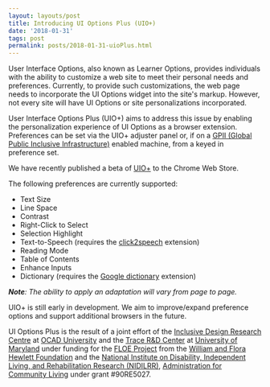 ```yaml
---
layout: layouts/post
title: Introducing UI Options Plus (UIO+)
date: '2018-01-31'
tags: post
permalink: posts/2018-01-31-uioPlus.html
---
```

<p>
                    User Interface Options, also known as Learner Options, provides individuals with the ability to customize a web
                    site to meet their personal needs and preferences. Currently, to provide such customizations, the web page needs to incorporate the UI Options widget into the site's markup.
                    However, not every site will have UI Options or site personalizations incorporated.
                </p>
                <p>
                    User Interface Options Plus (UIO+) aims to address this issue by enabling the personalization experience of UI Options as a browser extension.
                    Preferences can be set via the UIO+ adjuster panel or, if on a <a href="https://gpii.net/">GPII (Global Public Inclusive Infrastructure)</a> enabled machine, from a keyed in preference set.
                </p>
                <p>
                    We have recently published a beta of <a href="https://chrome.google.com/webstore/detail/ui-options-plus-uio+/okenndailhmikjjfcnmolpaefecbpaek">UIO+</a> to the Chrome Web Store.
                </p>
                <p>
                    The following preferences are currently supported:
                    <ul>
                        <li>Text Size</li>
                        <li>Line Space</li>
                        <li>Contrast</li>
                        <li>Right-Click to Select</li>
                        <li>Selection Highlight</li>
                        <li>Text-to-Speech (requires the <a href="https://chrome.google.com/webstore/detail/click2speech/djfpbemmcokhlllnafdmomgecdlicfhj">click2speech</a> extension)</li>
                        <li>Reading Mode</li>
                        <li>Table of Contents</li>
                        <li>Enhance Inputs</li>
                        <li>Dictionary (requires the <a href="https://chrome.google.com/webstore/detail/google-dictionary-by-goog/mgijmajocgfcbeboacabfgobmjgjcoja">Google dictionary</a> extension)</li>
                    </ul>
                    <em><strong>Note</strong>: The ability to apply an adaptation will vary from page to page.</em>
                </p>
                <p>
                    UIO+ is still early in development. We aim to improve/expand preference options and support additional browsers in the future.
                <p>
                    UI Options Plus is the result of a joint effort of the <a href="https://idrc.ocadu.ca/">Inclusive Design Research Centre</a> at <a href="https://www.ocadu.ca/">OCAD University</a>
                    and the <a href="https://trace.umd.edu/">Trace R&D Center</a> at <a href="https://umd.edu/">University of Maryland</a> under funding for the <a href="https://floeproject.org/">FLOE Project</a>
                    from the <a href="https://www.hewlett.org/">William and Flora Hewlett Foundation</a> and the
                    <a href="https://www.acl.gov/about-acl/about-national-institute-disability-independent-living-and-rehabilitation-research">National Institute on Disability, Independent Living, and Rehabilitation Research (NIDILRR)</a>,
                    <a href="https://www.acl.gov/">Administration for Community Living</a> under grant #90RE5027.
                </p>
           
